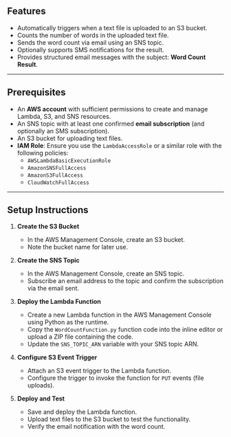 ## Features
- Automatically triggers when a text file is uploaded to an S3 bucket.
- Counts the number of words in the uploaded text file.
- Sends the word count via email using an SNS topic.
- Optionally supports SMS notifications for the result.
- Provides structured email messages with the subject: **Word Count Result**.

---

## **Prerequisites**
- An **AWS account** with sufficient permissions to create and manage Lambda, S3, and SNS resources.
- An SNS topic with at least one confirmed **email subscription** (and optionally an SMS subscription).
- An S3 bucket for uploading text files.
- **IAM Role**: Ensure you use the `LambdaAccessRole` or a similar role with the following policies:
  - `AWSLambdaBasicExecutionRole`
  - `AmazonSNSFullAccess`
  - `AmazonS3FullAccess`
  - `CloudWatchFullAccess`

---

## Setup Instructions
1. **Create the S3 Bucket**
   - In the AWS Management Console, create an S3 bucket.
   - Note the bucket name for later use.

2. **Create the SNS Topic**
   - In the AWS Management Console, create an SNS topic.
   - Subscribe an email address to the topic and confirm the subscription via the email sent.

3. **Deploy the Lambda Function**
   - Create a new Lambda function in the AWS Management Console using Python as the runtime.
   - Copy the `WordCountFunction.py` function code into the inline editor or upload a ZIP file containing the code.
   - Update the `SNS_TOPIC_ARN` variable with your SNS topic ARN.


4. **Configure S3 Event Trigger**
   - Attach an S3 event trigger to the Lambda function.
   - Configure the trigger to invoke the function for `PUT` events (file uploads).

5. **Deploy and Test**
   - Save and deploy the Lambda function.
   - Upload text files to the S3 bucket to test the functionality.
   - Verify the email notification with the word count.
